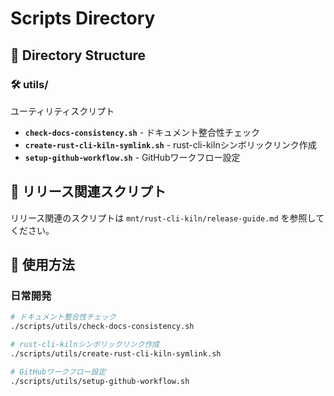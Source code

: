 # Scripts Directory

## 📁 Directory Structure

### 🛠️ utils/
ユーティリティスクリプト

- **`check-docs-consistency.sh`** - ドキュメント整合性チェック
- **`create-rust-cli-kiln-symlink.sh`** - rust-cli-kilnシンボリックリンク作成
- **`setup-github-workflow.sh`** - GitHubワークフロー設定

## 🚀 リリース関連スクリプト

リリース関連のスクリプトは `mnt/rust-cli-kiln/release-guide.md` を参照してください。

## 🎯 使用方法

### 日常開発
```bash
# ドキュメント整合性チェック
./scripts/utils/check-docs-consistency.sh

# rust-cli-kilnシンボリックリンク作成
./scripts/utils/create-rust-cli-kiln-symlink.sh

# GitHubワークフロー設定
./scripts/utils/setup-github-workflow.sh
```